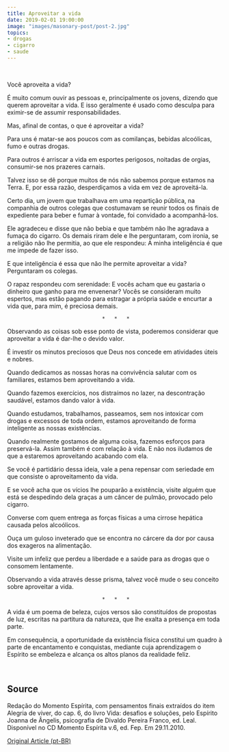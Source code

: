 ```yaml
---
title: Aproveitar a vida
date: 2019-02-01 19:00:00
image: "images/masonary-post/post-2.jpg"
topics: 
- drogas
- cigarro
- saude
---
```

 

Você aproveita a vida?

É muito comum ouvir as pessoas e, principalmente os jovens, dizendo que querem
aproveitar a vida. E isso geralmente é usado como desculpa para eximir-se de
assumir responsabilidades.

Mas, afinal de contas, o que é aproveitar a vida?

Para uns é matar-se aos poucos com as comilanças, bebidas alcoólicas, fumo e
outras drogas.

Para outros é arriscar a vida em esportes perigosos, noitadas de orgias,
consumir-se nos prazeres carnais.

Talvez isso se dê porque muitos de nós não sabemos porque estamos na Terra. E,
por essa razão, desperdiçamos a vida em vez de aproveitá-la.

Certo dia, um jovem que trabalhava em uma repartição pública, na companhia de
outros colegas que costumavam se reunir todos os finais de expediente para
beber e fumar à vontade, foi convidado a acompanhá-los.

Ele agradeceu e disse que não bebia e que também não lhe agradava a fumaça do
cigarro. Os demais riram dele e lhe perguntaram, com ironia, se a religião não
lhe permitia, ao que ele respondeu: A minha inteligência é que me impede de
fazer isso.

E que inteligência é essa que não lhe permite aproveitar a vida? Perguntaram os
colegas.

O rapaz respondeu com serenidade: E vocês acham que eu gastaria o dinheiro que
ganho para me envenenar? Vocês se consideram muito espertos, mas estão pagando
para estragar a própria saúde e encurtar a vida que, para mim, é preciosa
demais.

                                   *   *   *

Observando as coisas sob esse ponto de vista, poderemos considerar que
aproveitar a vida é dar-lhe o devido valor.

É investir os minutos preciosos que Deus nos concede em atividades úteis e
nobres.

Quando dedicamos as nossas horas na convivência salutar com os familiares,
estamos bem aproveitando a vida.

Quando fazemos exercícios, nos distraímos no lazer, na descontração saudável,
estamos dando valor à vida.

Quando estudamos, trabalhamos, passeamos, sem nos intoxicar com drogas e
excessos de toda ordem, estamos aproveitando de forma inteligente as nossas
existências.

Quando realmente gostamos de alguma coisa, fazemos esforços para preservá-la.
Assim também é com relação à vida. E não nos iludamos de que a estaremos
aproveitando acabando com ela.

Se você é partidário dessa ideia, vale a pena repensar com seriedade em que
consiste o aproveitamento da vida.

E se você acha que os vícios lhe pouparão a existência, visite alguém que está
se despedindo dela graças a um câncer de pulmão, provocado pelo cigarro.

Converse com quem entrega as forças físicas a uma cirrose hepática causada
pelos alcoólicos.

Ouça um guloso inveterado que se encontra no cárcere da dor por causa dos
exageros na alimentação.

Visite um infeliz que perdeu a liberdade e a saúde para as drogas que o
consomem lentamente.

Observando a vida através desse prisma, talvez você mude o seu conceito sobre
aproveitar a vida.

                                   *   *   *

A vida é um poema de beleza, cujos versos são constituídos de propostas de luz,
escritas na partitura da natureza, que lhe exalta a presença em toda parte.

Em consequência, a oportunidade da existência física constitui um quadro à
parte de encantamento e conquistas, mediante cuja aprendizagem o Espírito se
embeleza e alcança os altos planos da realidade feliz.

 

## Source
Redação do Momento Espírita, com pensamentos finais extraídos do item Alegria
de viver, do cap. 6, do livro Vida: desafios e soluções, pelo Espírito Joanna
de Ângelis, psicografia de Divaldo Pereira Franco, ed. Leal.
Disponível no CD Momento Espírita v.6, ed. Fep.
Em 29.11.2010.


[Original Article (pt-BR)](http://www.momento.com.br/pt/ler_texto.php?id=2502)

